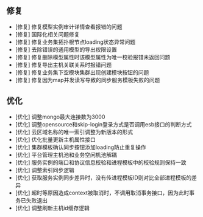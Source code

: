 ## 修复

-  [修复] 修复模型实例审计详情查看报错的问题
-  [修复] 国际化相关问题修复
-  [修复] 修复业务集拓扑根节点loading状态异常问题
-  [修复] 去除错误的通用模型的导出权限设置
-  [修复] 修复删除模型属性时该模型属性为唯一校验报错未返回问题 
-  [修复] 修复导出主机关联关系时报错问题
-  [修复] 修复业务集下空模块集群出现创建模块按钮的问题 
-  [修复] 修复因为map并发读写导致的同步服务模板失败的问题

## 优化

-  [优化] 调整mongo最大连接数为3000
-  [优化] 调整opensource和skip-login登录方式是否调用esb接口的判断方式
-  [优化] 云区域名称的唯一索引调整为新版本的形式
-  [优化] 优化批量更新主机属性接口
-  [优化] 集群模板确认同步按钮添加loading防止重复操作
-  [优化] 平台管理主机池和业务空闲机池解耦
-  [优化] 服务实例的端口和协议信息校验和进程模板中的校验规则保持一致
-  [优化] 调整索引同步逻辑
-  [优化] 获取服务实例同步差异时，没有传进程模板ID则对比全部进程模板的差异
-  [优化] 超时等原因造成context被取消时，不调用取消事务接口，因为此时事务已失败退出
-  [优化] 调整刷新主机id缓存逻辑